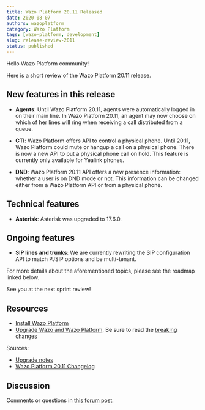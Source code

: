 ```yaml
---
title: Wazo Platform 20.11 Released
date: 2020-08-07
authors: wazoplatform
category: Wazo Platform
tags: [wazo-platform, development]
slug: release-review-2011
status: published
---
```


Hello Wazo Platform community!

Here is a short review of the Wazo Platform 20.11 release.

## New features in this release

- **Agents**: Until Wazo Platform 20.11, agents were automatically logged in on their main line. In Wazo Platform 20.11, an agent may now choose on which of her lines will ring when receiving a call distributed from a queue.

- **CTI**: Wazo Platform offers API to control a physical phone. Until 20.11, Wazo Platform could mute or hangup a call on a physical phone. There is now a new API to put a physical phone call on hold. This feature is currently only available for Yealink phones.

- **DND**: Wazo Platform 20.11 API offers a new presence information: whether a user is on DND mode or not. This information can be changed either from a Wazo Platform API or from a physical phone.

## Technical features

- **Asterisk**: Asterisk was upgraded to 17.6.0.

## Ongoing features

- **SIP lines and trunks**: We are currently rewriting the SIP configuration API to match PJSIP options and be multi-tenant.

For more details about the aforementioned topics, please see the roadmap linked below.

See you at the next sprint review!

<!-- truncate -->

## Resources

- [Install Wazo Platform](/use-cases)
- [Upgrade Wazo and Wazo Platform](/uc-doc/upgrade/). Be sure to read the [breaking changes](/uc-doc/upgrade/upgrade_notes#20-11)

Sources:

- [Upgrade notes](/uc-doc/upgrade/upgrade_notes#20-11)
- [Wazo Platform 20.11 Changelog](https://wazo-dev.atlassian.net/issues/?jql=project%3DWAZO%20AND%20fixVersion%3D20.11)

## Discussion

Comments or questions in [this forum post](https://wazo-platform.discourse.group/t/blog-wazo-platform-20-11-released).
